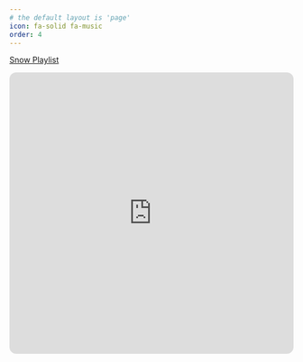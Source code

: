 ```yaml
---
# the default layout is 'page'
icon: fa-solid fa-music
order: 4
---
```

<a href="https://open.spotify.com/playlist/3jQw2o7gc4iMEo88qA4Slr?si=60100c4fe9f14c18">Snow Playlist</a>

<iframe style="border-radius:12px" src="https://open.spotify.com/embed/playlist/3jQw2o7gc4iMEo88qA4Slr?utm_source=generator&theme=0" width="100%" height="500px" frameBorder="0" allowfullscreen="" allow="autoplay; clipboard-write; encrypted-media; fullscreen; picture-in-picture" loading="lazy"></iframe>